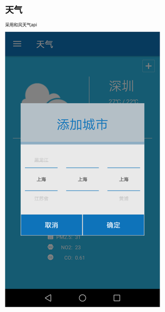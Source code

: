 天气
===
采用和风天气api<br>

![](https://github.com/dannycx/HeWeather/raw/master/screenshot/Screenshot_citypicker.png)  
